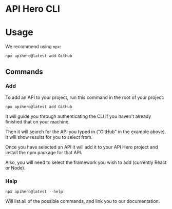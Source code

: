 # API Hero CLI

# Usage

We recommend using `npx`:

```shell
npx apihero@latest add GitHub
```

## Commands

### Add

To add an API to your project, run this command in the root of your project:

```shell
npx apihero@latest add GitHub
```

It will guide you through authenticating the CLI if you haven't already finished that on your machine.

Then it will search for the API you typed in ("GitHub" in the example above). It will show results for you to select from.

Once you have selected an API it will add it to your API Hero project and install the npm package for that API.

Also, you will need to select the framework you wish to add (currently React or Node).

### Help

```shell
npx apihero@latest --help
```

Will list all of the possible commands, and link you to our documentation.

